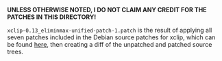 **UNLESS OTHERWISE NOTED, I DO NOT CLAIM ANY CREDIT FOR THE PATCHES IN THIS DIRECTORY!**

`xclip-0.13_eliminmax-unified-patch-1.patch` is the result of applying all seven patches included in the Debian source patches for xclip, which can be found [here](https://sources.debian.org/patches/xclip/0.13-2/), then creating a diff of the unpatched and patched source trees.
